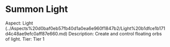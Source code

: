 # Summon Light

Aspect: Light (../Aspects%20d0baf0eb57fb40d1a0ea6e960f1847b2/Light%20b1dfce1b171d4c48ae9efc0aff87e660.md)
Description: Create and control floating orbs of light.
Tier: Tier 1